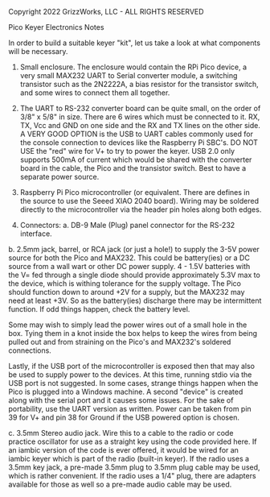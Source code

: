 Copyright 2022 GrizzWorks, LLC - ALL RIGHTS RESERVED

Pico Keyer Electronics Notes

In order to build a suitable keyer "kit", let us take a look at
what components will be necessary.

1. Small enclosure.  The enclosure would contain the RPi Pico
device, a very small MAX232 UART to Serial converter module, a
switching transistor such as the 2N2222A, a bias resistor for 
the transistor switch, and some wires to connect them all together.

2. The UART to RS-232 converter board can be quite small, on the
order of 3/8" x 5/8" in size.  There are 6 wires which must be 
connected to it.  RX, TX, Vcc and GND on one side and the RX
and TX lines on the other side.  A VERY GOOD OPTION is the USB
to UART cables commonly used for the console connection to devices
like the Raspberry Pi SBC's.  DO NOT USE the "red" wire for V+ to 
try to power the keyer.  USB 2.0 only supports 500mA of current
which would be shared with the converter board in the cable,
the Pico and the transistor switch.  Best to have a separate
power source.

3. Raspberry Pi Pico microcontroller (or equivalent.  There are
defines in the source to use the Seeed XIAO 2040 board).  Wiring may be
soldered directly to the microcontroller via the header pin
holes along both edges.

4. Connectors:
  a. DB-9 Male (Plug) panel connector for the RS-232 interface.
  
  b. 2.5mm jack, barrel, or RCA jack (or just a hole!) to supply
  the 3-5V power source for both the Pico and MAX232.  This could 
  be battery(ies) or a DC source from a wall wart or other DC power 
  supply.  4 - 1.5V batteries with the V= fed through a single
  diode should provide approximately 5.3V max to the device, 
  which is withing tolerance for the supply voltage.  The Pico
  should function down to around +2V for a supply, but the
  MAX232 may need at least +3V.  So as the battery(ies) discharge
  there may be intermittent function.  If odd things happen, 
  check the battery level.

  Some may wish to simply lead the power wires out of
  a small hole in the box.  Tying them in a knot inside the
  box helps to keep the wires from being pulled out and from
  straining on the Pico's and MAX232's soldered connections.

  Lastly, if the USB port of the microcontroller is exposed then
  that may also be used to supply power to the devices.  At this
  time, running stdio via the USB port is not suggested.  In some
  cases, strange things happen when the Pico is plugged into a
  Windows machine.  A second "device" is created along with the
  serial port and it causes some issues.  For the sake of 
  portability, use the UART version as written.  Power can be
  taken from pin 39 for V+ and pin 38 for Ground if the
  USB powered option is chosen.

  c. 3.5mm Stereo audio jack.  Wire this to a cable to the radio
  or code practice oscillator for use as a straight key using the 
  code provided here.  If an iambic version of the code is ever 
  offered, it would be wired for an iambic keyer which is part 
  of the radio (built-in keyer).  If the radio uses a 3.5mm key jack,
  a pre-made 3.5mm plug to 3.5mm plug cable may be used, which is 
  rather convenient.  If the radio uses a 1/4" plug, there are adapters
  available for those as well so a pre-made audio cable may be
  used.

